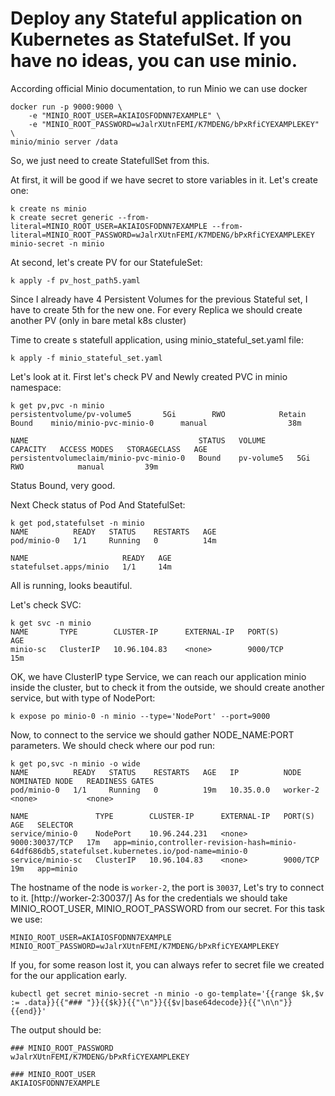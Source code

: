 # Deploy any Stateful application on Kubernetes as StatefulSet. If you have no ideas, you can use minio.

According official Minio documentation, to run Minio we can use docker 

    docker run -p 9000:9000 \
        -e "MINIO_ROOT_USER=AKIAIOSFODNN7EXAMPLE" \
        -e "MINIO_ROOT_PASSWORD=wJalrXUtnFEMI/K7MDENG/bPxRfiCYEXAMPLEKEY" \
    minio/minio server /data

So, we just need to create StatefullSet from this.   

At first, it will be good if we have secret to store variables in it. Let's create one:

    k create ns minio
    k create secret generic --from-literal=MINIO_ROOT_USER=AKIAIOSFODNN7EXAMPLE --from-literal=MINIO_ROOT_PASSWORD=wJalrXUtnFEMI/K7MDENG/bPxRfiCYEXAMPLEKEY minio-secret -n minio

At second, let's create PV for our StatefuleSet:   

    k apply -f pv_host_path5.yaml

Since I already have 4 Persistent Volumes for the previous Stateful set, I have to create 5th for the new one. For every Replica we should create another PV (only in bare metal k8s cluster)

Time to create s statefull application, using minio_stateful_set.yaml file:

    k apply -f minio_stateful_set.yaml

Let's look at it. First let's check PV and Newly created PVC in minio namespace:

    k get pv,pvc -n minio
    persistentvolume/pv-volume5       5Gi        RWO            Retain           Bound    minio/minio-pvc-minio-0      manual                  38m

    NAME                                      STATUS   VOLUME       CAPACITY   ACCESS MODES   STORAGECLASS   AGE
    persistentvolumeclaim/minio-pvc-minio-0   Bound    pv-volume5   5Gi        RWO            manual         39m

Status Bound, very good.   

Next Check status of Pod And StatefulSet:   

    k get pod,statefulset -n minio
    NAME          READY   STATUS    RESTARTS   AGE
    pod/minio-0   1/1     Running   0          14m

    NAME                     READY   AGE
    statefulset.apps/minio   1/1     14m

All is running, looks beautiful.

Let's check SVC: 

    k get svc -n minio
    NAME       TYPE        CLUSTER-IP      EXTERNAL-IP   PORT(S)          AGE
    minio-sc   ClusterIP   10.96.104.83    <none>        9000/TCP         15m

OK, we have ClusterIP type Service, we can reach our application minio inside the cluster, but to check it from the outside, we should create another service, but with type of NodePort:

    k expose po minio-0 -n minio --type='NodePort' --port=9000

Now, to connect to the service we should gather NODE_NAME:PORT parameters. We should check where our pod run:

    k get po,svc -n minio -o wide
    NAME          READY   STATUS    RESTARTS   AGE   IP          NODE       NOMINATED NODE   READINESS GATES
    pod/minio-0   1/1     Running   0          19m   10.35.0.0   worker-2   <none>           <none>

    NAME               TYPE        CLUSTER-IP      EXTERNAL-IP   PORT(S)          AGE   SELECTOR
    service/minio-0    NodePort    10.96.244.231   <none>        9000:30037/TCP   17m   app=minio,controller-revision-hash=minio-64df686db5,statefulset.kubernetes.io/pod-name=minio-0
    service/minio-sc   ClusterIP   10.96.104.83    <none>        9000/TCP         19m   app=minio

The hostname of the node is `worker-2`, the port is `30037`, Let's try to connect to it. [http://worker-2:30037/] As for the credentials we should take MINIO_ROOT_USER, MINIO_ROOT_PASSWORD from our secret. For this task we use:

    MINIO_ROOT_USER=AKIAIOSFODNN7EXAMPLE
    MINIO_ROOT_PASSWORD=wJalrXUtnFEMI/K7MDENG/bPxRfiCYEXAMPLEKEY

If you, for some reason lost it, you can always refer to secret file we created for the our application early.

    kubectl get secret minio-secret -n minio -o go-template='{{range $k,$v := .data}}{{"### "}}{{$k}}{{"\n"}}{{$v|base64decode}}{{"\n\n"}}{{end}}'

The output should be:

    ### MINIO_ROOT_PASSWORD
    wJalrXUtnFEMI/K7MDENG/bPxRfiCYEXAMPLEKEY

    ### MINIO_ROOT_USER
    AKIAIOSFODNN7EXAMPLE

